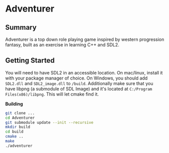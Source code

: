 # Adventurer

## Summary

Adventurer is a top down role playing game inspired by western progression fantasy, built as an exercise in learning C++ and SDL2.

## Getting Started

You will need to have SDL2 in an accessible location. On mac/linux, install it with your package manager of choice. On Windows, you should add `SDL2.dll` and `SDL2_image.dll` to `/build`. Additionally make sure that you have libpng (a submodule of SDL Image) and it's located at `C:/Program Files(x86)/libpng`. This will let cmake find it.

**Building**

```bash
git clone ...
cd Adventurer
git submodule update --init --recursive
mkdir build
cd build
cmake ..
make
./adventurer
```
